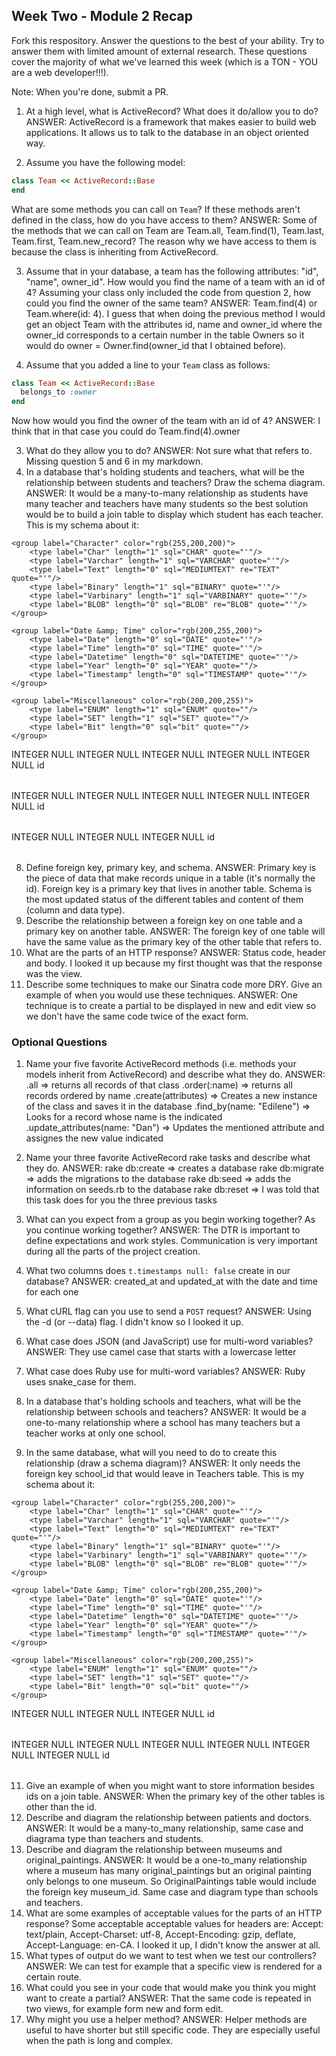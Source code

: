 ## Week Two - Module 2 Recap

Fork this respository. Answer the questions to the best of your ability. Try to answer them with limited amount of external research. These questions cover the majority of what we've learned this week (which is a TON - YOU are a web developer!!!). 

Note: When you're done, submit a PR. 

1. At a high level, what is ActiveRecord? What does it do/allow you to do?
ANSWER: ActiveRecord is a framework that makes easier to build web applications. It allows us to talk to the database in an object oriented way.

2. Assume you have the following model:

```ruby
class Team << ActiveRecord::Base
end
```

What are some methods you can call on `Team`? If these methods aren't defined in the class, how do you have access to them?
ANSWER: Some of the methods that we can call on Team are Team.all, Team.find(1), Team.last, Team.first, Team.new_record? The reason why we have access to them is because the class is inheriting from ActiveRecord.

3. Assume that in your database, a team has the following attributes: "id", "name", owner_id". How would you find the name of a team with an id of 4? Assuming your class only included the code from question 2, how could you find the owner of the same team?
ANSWER: Team.find(4) or Team.where(id: 4). I guess that when doing the previous method I would get an object Team with the attributes id, name and owner_id where the owner_id corresponds to a certain number in the table Owners so it would do owner = Owner.find(owner_id that I obtained before).

4. Assume that you added a line to your `Team` class as follows:

```ruby
class Team << ActiveRecord::Base
  belongs_to :owner
end
```

Now how would you find the owner of the team with an id of 4?
ANSWER: I think that in that case you could do Team.find(4).owner

3. What do they allow you to do? 
ANSWER: Not sure what that refers to. Missing question 5 and 6 in my markdown.
7. In a database that's holding students and teachers, what will be the relationship between students and teachers? Draw the schema diagram.
ANSWER: It would be a many-to-many relationship as students have many teacher and teachers have many students so the best solution would be to build a join table to display which student has each teacher.
This is my schema about it:
<?xml version="1.0" encoding="utf-8" ?>
<!-- SQL XML created by WWW SQL Designer, https://github.com/ondras/wwwsqldesigner/ -->
<!-- Active URL: http://ondras.zarovi.cz/sql/demo/ -->
<sql>
<datatypes db="mysql">
	<group label="Numeric" color="rgb(238,238,170)">
		<type label="Integer" length="0" sql="INTEGER" quote=""/>
	 	<type label="TINYINT" length="0" sql="TINYINT" quote=""/>
	 	<type label="SMALLINT" length="0" sql="SMALLINT" quote=""/>
	 	<type label="MEDIUMINT" length="0" sql="MEDIUMINT" quote=""/>
	 	<type label="INT" length="0" sql="INT" quote=""/>
		<type label="BIGINT" length="0" sql="BIGINT" quote=""/>
		<type label="Decimal" length="1" sql="DECIMAL" re="DEC" quote=""/>
		<type label="Single precision" length="0" sql="FLOAT" quote=""/>
		<type label="Double precision" length="0" sql="DOUBLE" re="DOUBLE" quote=""/>
	</group>

	<group label="Character" color="rgb(255,200,200)">
		<type label="Char" length="1" sql="CHAR" quote="'"/>
		<type label="Varchar" length="1" sql="VARCHAR" quote="'"/>
		<type label="Text" length="0" sql="MEDIUMTEXT" re="TEXT" quote="'"/>
		<type label="Binary" length="1" sql="BINARY" quote="'"/>
		<type label="Varbinary" length="1" sql="VARBINARY" quote="'"/>
		<type label="BLOB" length="0" sql="BLOB" re="BLOB" quote="'"/>
	</group>

	<group label="Date &amp; Time" color="rgb(200,255,200)">
		<type label="Date" length="0" sql="DATE" quote="'"/>
		<type label="Time" length="0" sql="TIME" quote="'"/>
		<type label="Datetime" length="0" sql="DATETIME" quote="'"/>
		<type label="Year" length="0" sql="YEAR" quote=""/>
		<type label="Timestamp" length="0" sql="TIMESTAMP" quote="'"/>
	</group>
	
	<group label="Miscellaneous" color="rgb(200,200,255)">
		<type label="ENUM" length="1" sql="ENUM" quote=""/>
		<type label="SET" length="1" sql="SET" quote=""/>
		<type label="Bit" length="0" sql="bit" quote=""/>
	</group>
</datatypes><table x="399" y="52" name="Students">
<row name="id" null="1" autoincrement="1">
<datatype>INTEGER</datatype>
<default>NULL</default></row>
<row name="first_name" null="1" autoincrement="0">
<datatype>INTEGER</datatype>
<default>NULL</default></row>
<row name="age" null="1" autoincrement="0">
<datatype>INTEGER</datatype>
<default>NULL</default></row>
<row name="last_name" null="1" autoincrement="0">
<datatype>INTEGER</datatype>
<default>NULL</default></row>
<row name="school" null="1" autoincrement="0">
<datatype>INTEGER</datatype>
<default>NULL</default></row>
<key type="PRIMARY" name="">
<part>id</part>
</key>
</table>
<table x="403" y="229" name="Teachers">
<row name="id" null="1" autoincrement="1">
<datatype>INTEGER</datatype>
<default>NULL</default></row>
<row name="first_name" null="1" autoincrement="0">
<datatype>INTEGER</datatype>
<default>NULL</default></row>
<row name="last_name" null="1" autoincrement="0">
<datatype>INTEGER</datatype>
<default>NULL</default></row>
<row name="subject" null="1" autoincrement="0">
<datatype>INTEGER</datatype>
<default>NULL</default></row>
<row name="level" null="1" autoincrement="0">
<datatype>INTEGER</datatype>
<default>NULL</default></row>
<key type="PRIMARY" name="">
<part>id</part>
</key>
</table>
<table x="603" y="151" name="StudentsTeachers">
<row name="id" null="1" autoincrement="1">
<datatype>INTEGER</datatype>
<default>NULL</default></row>
<row name="student_id" null="1" autoincrement="0">
<datatype>INTEGER</datatype>
<default>NULL</default><relation table="Students" row="id" />
</row>
<row name="teacher_id" null="1" autoincrement="0">
<datatype>INTEGER</datatype>
<default>NULL</default><relation table="Teachers" row="id" />
</row>
<key type="PRIMARY" name="">
<part>id</part>
</key>
</table>
</sql>

8. Define foreign key, primary key, and schema.
ANSWER: 
Primary key is the piece of data that make records unique in a table (it's normally the id).
Foreign key is a primary key that lives in another table.
Schema is the most updated status of the different tables and content of them (column and data type).
9. Describe the relationship between a foreign key on one table and a primary key on another table.
ANSWER: 
The foreign key of one table will have the same value as the primary key of the other table that refers to.
10. What are the parts of an HTTP response?
ANSWER: Status code, header and body. I looked it up because my first thought was that the response was the view.
11. Describe some techniques to make our Sinatra code more DRY. Give an example of when you would use these techniques.
ANSWER: One technique is to create a partial to be displayed in new and edit view so we don't have the same code twice of the exact form.

### Optional Questions

1. Name your five favorite ActiveRecord methods (i.e. methods your models inherit from ActiveRecord) and describe what they do.
ANSWER: 
.all => returns all records of that class
.order(:name) => returns all records ordered by name
.create(attributes) => Creates a new instance of the class and saves it in the database
.find_by(name: "Edilene") => Looks for a record whose name is the indicated
.update_attributes(name: "Dan") => Updates the mentioned attribute and assignes the new value indicated

2. Name your three favorite ActiveRecord rake tasks and describe what they do.
ANSWER:
rake db:create => creates a database
rake db:migrate => adds the migrations to the database
rake db:seed => adds the information on seeds.rb to the database
rake db:reset => I was told that this task does for you the three previous tasks
4. What can you expect from a group as you begin working together? As you continue working together?
ANSWER:
The DTR is important to define expectations and work styles. Communication is very important during all the parts of the project creation.
5. What two columns does `t.timestamps null: false` create in our database?
ANSWER:
created_at and updated_at with the date and time for each one
6. What cURL flag can you use to send a `POST` request?
ANSWER: Using the -d (or --data) flag. I didn't know so I looked it up.
7. What case does JSON (and JavaScript) use for multi-word variables?
ANSWER: They use camel case that starts with a lowercase letter
8. What case does Ruby use for multi-word variables?
ANSWER: Ruby uses snake_case for them.
9. In a database that's holding schools and teachers, what will be the relationship between schools and teachers?
ANSWER: It would be a one-to-many relationship where a school has many teachers but a teacher works at only one school.
10. In the same database, what will you need to do to create this relationship (draw a schema diagram)?
ANSWER: It only needs the foreign key school_id that would leave in Teachers table.
This is my schema about it:
<?xml version="1.0" encoding="utf-8" ?>
<!-- SQL XML created by WWW SQL Designer, https://github.com/ondras/wwwsqldesigner/ -->
<!-- Active URL: http://ondras.zarovi.cz/sql/demo/ -->
<sql>
<datatypes db="mysql">
	<group label="Numeric" color="rgb(238,238,170)">
		<type label="Integer" length="0" sql="INTEGER" quote=""/>
	 	<type label="TINYINT" length="0" sql="TINYINT" quote=""/>
	 	<type label="SMALLINT" length="0" sql="SMALLINT" quote=""/>
	 	<type label="MEDIUMINT" length="0" sql="MEDIUMINT" quote=""/>
	 	<type label="INT" length="0" sql="INT" quote=""/>
		<type label="BIGINT" length="0" sql="BIGINT" quote=""/>
		<type label="Decimal" length="1" sql="DECIMAL" re="DEC" quote=""/>
		<type label="Single precision" length="0" sql="FLOAT" quote=""/>
		<type label="Double precision" length="0" sql="DOUBLE" re="DOUBLE" quote=""/>
	</group>

	<group label="Character" color="rgb(255,200,200)">
		<type label="Char" length="1" sql="CHAR" quote="'"/>
		<type label="Varchar" length="1" sql="VARCHAR" quote="'"/>
		<type label="Text" length="0" sql="MEDIUMTEXT" re="TEXT" quote="'"/>
		<type label="Binary" length="1" sql="BINARY" quote="'"/>
		<type label="Varbinary" length="1" sql="VARBINARY" quote="'"/>
		<type label="BLOB" length="0" sql="BLOB" re="BLOB" quote="'"/>
	</group>

	<group label="Date &amp; Time" color="rgb(200,255,200)">
		<type label="Date" length="0" sql="DATE" quote="'"/>
		<type label="Time" length="0" sql="TIME" quote="'"/>
		<type label="Datetime" length="0" sql="DATETIME" quote="'"/>
		<type label="Year" length="0" sql="YEAR" quote=""/>
		<type label="Timestamp" length="0" sql="TIMESTAMP" quote="'"/>
	</group>
	
	<group label="Miscellaneous" color="rgb(200,200,255)">
		<type label="ENUM" length="1" sql="ENUM" quote=""/>
		<type label="SET" length="1" sql="SET" quote=""/>
		<type label="Bit" length="0" sql="bit" quote=""/>
	</group>
</datatypes><table x="201" y="52" name="Schools">
<row name="id" null="1" autoincrement="1">
<datatype>INTEGER</datatype>
<default>NULL</default></row>
<row name="name" null="1" autoincrement="0">
<datatype>INTEGER</datatype>
<default>NULL</default></row>
<row name="location" null="1" autoincrement="0">
<datatype>INTEGER</datatype>
<default>NULL</default></row>
<key type="PRIMARY" name="">
<part>id</part>
</key>
</table>
<table x="401" y="50" name="Teachers">
<row name="id" null="1" autoincrement="1">
<datatype>INTEGER</datatype>
<default>NULL</default></row>
<row name="first_name" null="1" autoincrement="0">
<datatype>INTEGER</datatype>
<default>NULL</default></row>
<row name="last_name" null="1" autoincrement="0">
<datatype>INTEGER</datatype>
<default>NULL</default></row>
<row name="subject" null="1" autoincrement="0">
<datatype>INTEGER</datatype>
<default>NULL</default></row>
<row name="level" null="1" autoincrement="0">
<datatype>INTEGER</datatype>
<default>NULL</default></row>
<row name="school_id" null="1" autoincrement="0">
<datatype>INTEGER</datatype>
<default>NULL</default><relation table="Schools" row="id" />
</row>
<key type="PRIMARY" name="">
<part>id</part>
</key>
</table>
</sql>

11. Give an example of when you might want to store information besides ids on a join table.
ANSWER: When the primary key of the other tables is other than the id.
12. Describe and diagram the relationship between patients and doctors.
ANSWER: It would be a many-to_many relationship, same case and diagrama type than teachers and students.
13. Describe and diagram the relationship between museums and original_paintings.
ANSWER: It would be a one-to_many relationship where a museum has many original_paintings but an original painting only belongs to one museum. So OriginalPaintings table would include the foreign key museum_id. Same case and diagram type than schools and teachers.
14. What are some examples of acceptable values for the parts of an HTTP response?
Some acceptable acceptable values for headers are: Accept: text/plain, Accept-Charset: utf-8, Accept-Encoding: gzip, deflate, Accept-Language: en-CA. I looked it up, I didn't know the answer at all.
15. What types of output do we want to test when we test our controllers?
ANSWER: We can test for example that a specific view is rendered for a certain route.
16. What could you see in your code that would make you think you might want to create a partial?
ANSWER: That the same code is repeated in two views, for example form new and form edit.
17. Why might you use a helper method?
ANSWER: Helper methods are useful to have shorter but still specific code. They are especially useful when the path is long and complex.
